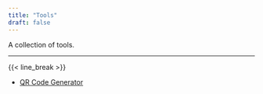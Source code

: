 ```yaml
---
title: "Tools"
draft: false
---
```


A collection of tools.

---

{{< line_break >}}

- [QR Code Generator](/qr-generator/)
